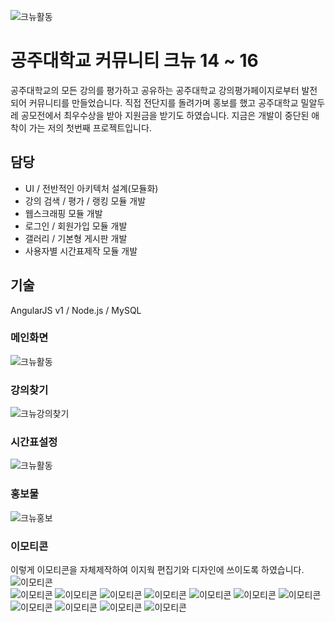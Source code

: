  
![크뉴활동](https://raw.githubusercontent.com/wnghdcjfe/wnghdcjfe.github.io/master/portfolio/크뉴활동2.jpg)  
# 공주대학교 커뮤니티 크뉴 14 ~ 16
공주대학교의 모든 강의를 평가하고 공유하는 공주대학교 강의평가페이지로부터 발전되어 커뮤니티를 만들었습니다. 직접 전단지를 돌려가며 홍보를 했고 공주대학교 밀알두레 공모전에서 최우수상을 받아 지원금을 받기도 하였습니다. 지금은 개발이 중단된 애착이 가는 저의 첫번째 프로젝트입니다. 

## 담당 
- UI / 전반적인 아키텍처 설계(모듈화) 
- 강의 검색 / 평가 / 랭킹 모듈 개발 
- 웹스크래핑 모듈 개발
- 로그인 / 회원가입 모듈 개발
- 갤러리 / 기본형 게시판 개발
- 사용자별 시간표제작 모듈 개발  

## 기술 
AngularJS v1 / Node.js / MySQL 

### 메인화면  
![크뉴활동](https://raw.githubusercontent.com/wnghdcjfe/wnghdcjfe.github.io/master/portfolio/크뉴.gif)  

### 강의찾기
![크뉴강의찾기](https://raw.githubusercontent.com/wnghdcjfe/wnghdcjfe.github.io/master/portfolio/크뉴강의찾기.jpg)  
### 시간표설정
![크뉴활동](https://raw.githubusercontent.com/wnghdcjfe/wnghdcjfe.github.io/master/portfolio/크뉴시간표.jpg) 
### 홍보물
![크뉴홍보](https://raw.githubusercontent.com/wnghdcjfe/wnghdcjfe.github.io/master/portfolio/크뉴홍보.jpg) 

### 이모티콘
이렇게 이모티콘을 자체제작하여 이지웍 편집기와 디자인에 쓰이도록 하였습니다. 
![이모티콘](https://raw.githubusercontent.com/wnghdcjfe/wnghdcjfe.github.io/master/portfolio/knue1.png)  
![이모티콘](https://raw.githubusercontent.com/wnghdcjfe/wnghdcjfe.github.io/master/portfolio/knue2.png) 
![이모티콘](https://raw.githubusercontent.com/wnghdcjfe/wnghdcjfe.github.io/master/portfolio/knue3.png) 
![이모티콘](https://raw.githubusercontent.com/wnghdcjfe/wnghdcjfe.github.io/master/portfolio/knue4.png) 
![이모티콘](https://raw.githubusercontent.com/wnghdcjfe/wnghdcjfe.github.io/master/portfolio/knue5.png) 
![이모티콘](https://raw.githubusercontent.com/wnghdcjfe/wnghdcjfe.github.io/master/portfolio/knue6.png) 
![이모티콘](https://raw.githubusercontent.com/wnghdcjfe/wnghdcjfe.github.io/master/portfolio/knue7.png) 
![이모티콘](https://raw.githubusercontent.com/wnghdcjfe/wnghdcjfe.github.io/master/portfolio/knue8.png) 
![이모티콘](https://raw.githubusercontent.com/wnghdcjfe/wnghdcjfe.github.io/master/portfolio/knue9.png) 
![이모티콘](https://raw.githubusercontent.com/wnghdcjfe/wnghdcjfe.github.io/master/portfolio/knue10.png) 
![이모티콘](https://raw.githubusercontent.com/wnghdcjfe/wnghdcjfe.github.io/master/portfolio/knue11.png) 
![이모티콘](https://raw.githubusercontent.com/wnghdcjfe/wnghdcjfe.github.io/master/portfolio/knue12.png) 
